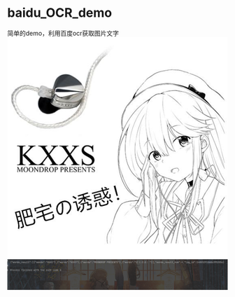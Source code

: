 # baidu_OCR_demo
简单的demo，利用百度ocr获取图片文字
![](https://github.com/youmingsama/baidu_OCR_demo/blob/main/%E6%B0%B4%E6%9C%88%E9%9B%A8.jpg?raw=true)
![](https://github.com/youmingsama/baidu_OCR_demo/blob/main/test.png?raw=true)
